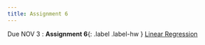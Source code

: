 ```yaml
---
title: Assignment 6
---
```


Due NOV 3
: **Assignment 6**{: .label .label-hw } [Linear Regression](../assignments/assignment6)